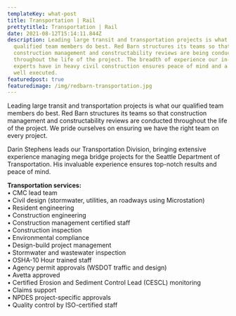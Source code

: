 ```yaml
---
templateKey: what-post
title: Transportation | Rail
prettytitle1: Transportation | Rail
date: 2021-08-12T15:14:11.844Z
description: Leading large transit and transportation projects is what our
  qualified team members do best. Red Barn structures its teams so that
  construction management and constructability reviews are being conducted
  throughout the life of the project. The breadth of experience our in-house
  experts have in heavy civil construction ensures peace of mind and a project
  well executed.
featuredpost: true
featuredimage: /img/redbarn-transportation.jpg
---
```

Leading large transit and transportation projects is what our qualified team members do best. Red Barn structures its teams so that construction management and constructability reviews are conducted throughout the life of the project. We pride ourselves on ensuring we have the right team on every project.   

Darin Stephens leads our Transportation Division, bringing extensive experience managing mega bridge projects for the Seattle Department of Transportation. His invaluable experience ensures top-notch results and peace of mind.

**Transportation services:**  
• CMC lead team  
• Civil design (stormwater, utilities, an roadways using Microstation)  
• Resident engineering  
• Construction engineering  
• Construction management certified staff  
• Construction inspection  
• Environmental compliance  
• Design-build project management  
• Stormwater and wastewater inspection  
• OSHA-10 Hour trained staff  
• Agency permit approvals (WSDOT traffic and design)  
• Avetta approved  
• Certified Erosion and Sediment Control Lead (CESCL) monitoring  
• Claims support  
• NPDES project-specific approvals  
• Quality control by ISO-certified staff